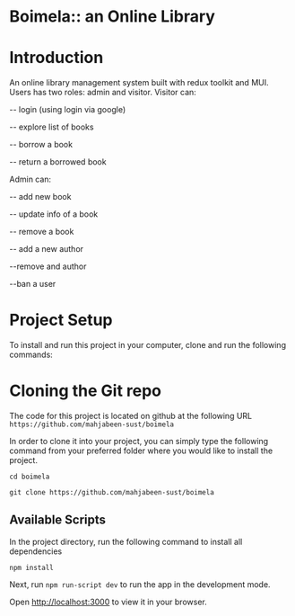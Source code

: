 # Boimela:: an Online Library

# Introduction

An online library management system built with redux toolkit and MUI.
Users has two roles: admin and visitor.
Visitor can:

-- login (using login via google)

-- explore list of books

-- borrow a book

-- return a borrowed book

Admin can:

-- add new book

-- update info of a book

-- remove a book

-- add a new author

--remove and author

--ban a user

# Project Setup

To install and run this project in your computer, clone and run the following commands:

# Cloning the Git repo

The code for this project is located on github at the following URL `https://github.com/mahjabeen-sust/boimela`

In order to clone it into your project, you can simply type the following command from your preferred folder where you would like to install the project.

`cd boimela`

`git clone https://github.com/mahjabeen-sust/boimela`

## Available Scripts

In the project directory, run the following command to install all dependencies

`npm install`

Next, run `npm run-script dev` to run the app in the development mode.

Open [http://localhost:3000](http://localhost:3000) to view it in your browser.
